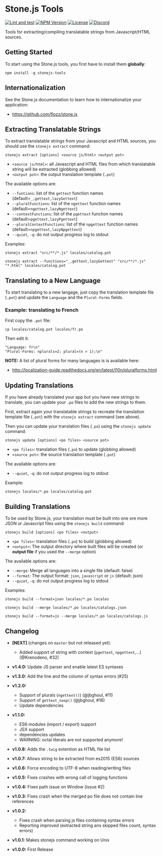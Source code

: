 # Stone.js Tools

[![Lint and test](https://github.com/flozz/stonejs-tools/actions/workflows/tests.yml/badge.svg)](https://github.com/flozz/stonejs-tools/actions/workflows/tests.yml)
[ ![NPM Version](http://img.shields.io/npm/v/stonejs-tools.svg?style=flat)](https://www.npmjs.com/package/stonejs-tools)
[ ![License](http://img.shields.io/npm/l/stonejs-tools.svg?style=flat)](https://github.com/flozz/stonejs-tools/blob/master/LICENSE)
[![Discord](https://img.shields.io/badge/chat-Discord-8c9eff?logo=discord&logoColor=ffffff)](https://discord.gg/P77sWhuSs4)


Tools for extracting/compiling translatable strings from Javascript/HTML sources.


## Getting Started

To start using the Stone.js tools, you first have to install them **globally**:

    npm install -g stonejs-tools


## Internationalization

See the Stone.js documentation to learn how to internationalize your application:

* https://github.com/flozz/stone.js


## Extracting Translatable Strings

To extract translatable strings from your Javascript and HTML sources, you should use the `stonejs extract` command:

    stonejs extract [options] <source js/html> <output pot>

* `<source js/html>`: all Javascript and HTML files from which translatable string will be extracted (globbing allowed)
* `<output pot>`: the output translation template (`.pot`)

The available options are:

* `--funtions`: list of the `gettext` function names (default=`_,gettext,lazyGettext`)
* `--pluralFunctions`: list of the `ngettext` function names  (default=`ngettext,lazyNgettext`)
* `--contextFunctions`: list of the `pgettext` function names  (default=`pgettext,lazyPgettext`)
* `--pluralContextFunctions`: list of the `npgettext` function names  (default=`npgettext,lazyNpgettext`)
* `--quiet`, `-q`: do not output progress log to stdout

Examples:

    stonejs extract "src/**/*.js" locales/catalog.pot

    stonejs extract --functions="_,gettext,lazyGettext" "src/**/*.js" "*.html" locales/catalog.pot


## Translating to a New Language

To start translating to a new langage, just copy the translation template file (`.pot`) and update the `Language` and the `Plural-Forms` fields.

### Example: translating to French

First copy the `.pot` file:

    cp locales/catalog.pot locales/fr.po

Then edit it:

    "Language: fr\n"
    "Plural-Forms: nplurals=2; plural=(n > 1);\n"

**NOTE:** A list of plural forms for many languages is is available here:

* http://localization-guide.readthedocs.org/en/latest/l10n/pluralforms.html


## Updating Translations

If you have already translated your app but you have new strings to translate, you can update your `.po` files to add the new strings to them.

First, extract again your translatable strings to recreate the translation template file (`.pot`) with the `stonejs extract` command (see above).

Then you can update your translation files (`.po`) using the `stonejs update` command:

    stonejs update [options] <po files> <source pot>

* `<po files>`: translation files (`.po`) to update (globbing allowed)
* `<source pot>`: the source translation template (`.pot`)

The available options are:

* `--quiet`, `-q`: do not output progress log to stdout

Example:

    stonejs locales/*.po locales/catalog.pot


## Building Translations

To be used by Stone.js, your translation must be built into one ore more JSON or Javascript files using the `stonejs build` command:

    stonejs build [options] <po files> <output>

* `<po files>`: translation files (`.po`) to build (globbing allowed)
* `<output>`: The output directory where built files will be created (or **output file** if you used the `--merge` option)

The available options are:

* `--merge`: Merge all languages into a single file (default: false)
* `--format`: The output format: `json`, `javascript` or `js` (default: json)
* `--quiet`, `-q`: do not output progress log to stdout

Examples:

    stonejs build --format=json locales/*.po locales

    stonejs build --merge locales/*.po locales/catalogs.json

    stonejs build --format=js --merge locales/*.po locales/catalogs.js


## Changelog

* **[NEXT]** (changes on `master` but not released yet):

  * Added support of string with context (`pgettext`, `npgettext`,...) (@Krenodeno, #32)

* **v1.4.0:** Update JS parser and enable latest ES syntaxes
* **v1.3.0:** Add the line and the column of syntax errors (#25)

* **v1.2.0:**

  * Support of plurals (`ngettext()`) (@jbghoul, #11)
  * Support of `gettext_noop()` (@jbghoul, #16)
  * Update dependencies

* **v1.1.0:**

  * ES6 modules (import / export) support
  * JSX support
  * dependencies updates
  * WARNING: octal literals are not supported anymore!

* **v1.0.8:** Adds the `.twig` extention as HTML file list
* **v1.0.7:** Allows string to be extracted from es2015 (ES6) sources
* **v1.0.6:** Force encoding to UTF-8 when reading/writing files
* **v1.0.5:** Fixes crashes with wrong call of logging functions
* **v1.0.4:** Fixes path issue on Window (issue #2)
* **v1.0.3:** Fixes crash when the merged po file does not contain line references
* **v1.0.2:**

  * Fixes crash when parsing js files containing syntax errors
  * Reporting improved (extracted string ans skipped files count, syntax errors)

* **v1.0.1:** Makes stonejs command working on Unix
* **v1.0.0:** First Release
